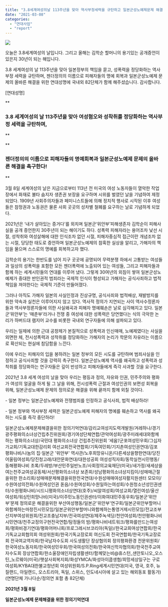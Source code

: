 ```yaml
---
title: "3.8세계여성의날 113주년을 맞아 역사부정세력을 규탄하고 일본군성노예제문제 해결을 촉구하는 성명에 82단체가 함께 했습니다."
date: "2021-03-08"
categories: 
  - "연대사업"
  - "report"
---
```


![](https://r2.womenandwar.net/2021/03/3.8성명-감사1_001-724x1024.jpg)

오늘은 3.8세계여성의 날입니다. 그리고 올해는 김학순 할머니의 용기있는 공개증언이 있은지 30년이 되는 해입니다.

3.8 세계여성의 날 113주년을 맞아 일본정부의 책임을 묻고, 성폭력을 정당화하는 역사부정 세력을 규탄하며, 젠더정의의 이름으로 피해자들의 명예 회복과 일본군성노예제 문제의 올바른 해결을 위한 연대성명에 국내외 82단체가 함께 해주셨습니다. 감사합니다.

\[연대성명\]

**

### 3.8 세계여성의 날 113주년을 맞아 여성혐오와 성착취를 정당화하는 역사부정 세력을 규탄하며,

**

**

### 젠더정의의 이름으로 피해자들의 명예회복과 일본군성노예제 문제의 올바른 해결을 촉구한다!

**

3월 8일 세계여성의 날은 지금으로부터 113년 전 미국의 여성 노동자들이 열악한 작업장에서 화재로 불타 숨지자 생존권 보장을 요구하며 시위를 벌였던 날을 기념하여 제정되었다. 1909년 사회주의자들과 페미니스트들에 의해 정치적 행사로 시작된 이후 여성들은 참정권과 노동권은 물론 사회 곳곳의 성차별 철폐를 요구하는 날로 기념하게 되었다.

2021년은 ‘내가 살아있는 증거다’를 외치며 일본군‘위안부’피해생존자 김학순이 피해사실을 공개 증언한지 30주년이 되는 해이기도 하다. 성폭력 피해자라는 용어조차 낯선 시절, 성착취와 여성살해에 대한 인식조차 없던 시절, 피해자중심적 접근이란 개념조차 없는 시절, 당당한 태도로 증언하며 일본군성노예제의 참혹한 실상을 알리고, 가해자의 책임을 물으며 스스로의 명예를 회복하고자 했다.

김학순의 용기는 한반도를 넘어 지구 곳곳에 공명되어 무력분쟁 하에서 고통받는 여성들과 일상의 성폭력을 포함한 모든 젠더폭력에 노출되어 있는 여성들, 그리고 피해자들과 함께 하는 세계시민들의 연대를 이루어 냈다. 그렇게 30여년의 외침이 쌓여 일본군성노예제가 중대한 반인권적 범죄라는 국제적 인식이 형성되고 가해자는 공식사죄하고 법적책임을 져야한다는 국제적 기준이 만들어졌다.

그러나 아직도 가해자 일본의 사실인정과 진상규명, 공식사죄와 법적배상, 재발방지를 위한 약속과 실천은 이루어지지 않고 있다. 역사적 정의가 지연되는 사이 역사수정론자들과 역사부정론자들에 의한 사실왜곡과 피해자 명예훼손은 날로 심각해지고 있다. 일본군‘위안부’는 ‘매춘부’라거나 전쟁 중 여성에 대한 성폭력은 당연했다는 식의 극악한 논리가 하버드대 램지어 교수를 비롯한 국내외 연구자들에 의해 설파되고 있다.

우리는 일제에 의한 근대 공창제가 본질적으로 성폭력과 인신매매, 노예제였다는 사실을 외면한 체, 전시성폭력과 성착취를 정당화하는 가해자의 논리가 학문의 자유라는 이름으로 확산되는 현실에 참담함을 느낀다.

이에 우리는 피해자의 입을 봉하려는 일본 정부의 모든 시도를 규탄하며 범죄사실을 인정하고 공식사죄할 것을 강력히 촉구한다. 일본군성노예제 역사를 왜곡하고 성폭력과 성착취를 정당화하는 연구자들은 깊이 반성하고 피해자들에게 즉각 사과할 것을 요구한다.

2021년 3.8 세계 여성의 날을 맞아 우리는 평등과 정의, 자유와 인권, 민주주의와 평화가 여성의 얼굴을 하게 될 그 날을 위해, 전시성폭력 근절과 여성인권의 보편성 회복을 위해, 일본군성노예제 문제의 정의로운 해결을 위해 끝까지 함께 외칠 것이다.

\- 일본 정부는 일본군성노예제와 전쟁범죄를 인정하고 공식사죄, 법적 배상하라!

\- 일본 정부와 역사부정 세력은 일본군성노예제 피해자의 명예를 훼손하고 역사를 왜곡하는 시도를 즉각 중단하라!

일본군성노예제문제해결을위한 정의기억연대/감리교여성지도력개발원/겨레하나/경기광주평화의소녀상건립추진위원회/경기여성단체연합/관악여성회/광주미래세대와함께하는 평화의소녀상/국민대 평화의소녀상 건립추진위원회 ‘세움’/군포여성민우회/그십자가교회/기독교대한감리회 여선교회전국연합회/기독여민회/기지촌여성인권연대/김포 평화나비/나눔의 집⋅일본군 '위안부' 역사관/노후희망유니온/다른세상을향한연대/당진어울림여성회/당진청고래/대안문화연대/대한성공회 여성성직자회/동학실천시민행동/동해평화나비 초록/두레방/부산민주일반노조/사회정의교육재단(미국)/새가정/새세상을여는천주교여성공동체/서산평화의소녀상 보존회/성남평화의소녀상지킴이/성매매근절을위한 한소리회/성매매문제해결을위한전국연대/수원성매매여성자활지원센터 모모이/수원여성의전화/수원여성인권 돋음/수원여성회/수원일하는여성회/수원청소년성인권센터/수원평화나비/시드니평화의소녀상연대(호주)/씨알여성회/여성교회/열린여성/울산여성회/워싱턴희망나비(미국)/이주민노동인권센터/이화여대민주동우회/일본군‘위안부’문제 정의로운 해결을위한 부산여성행동/일본군'위안부'연구회/일본군위안부할머니와함께하는마창진시민모임/일본군위안부할머니와함께하는통영거제시민모임/전교조부산지부여성위원회/전교조충남지부/전국여성연대/제주녹색당/천안여성회/천안평화나비시민연대/천주교정의구현전국연합/탐정들의 밤/평화나비네트워크/평화를만드는여성회/평화비경기연대/평화어머니회/프로그레시브코리아(독일)/한국교회여성연합회/한국기독교교회협의회 여성위원회/한국기독교장로회 여신도회 전국연합회/한국기독교장로회 전국여교역자회/한국남자수도회 사도생활단 장상협의회 정의평화환경 전문위원회/한국여성노동자회/한국여성민우회/한국여성의전화/한국여신학자협의회/한국천주교여자수도회 장상연합회/한소울장애인자립생활센터/함께맞는비@휴스턴\_샌안토니오\_오스틴\_노르웨이(미국)/햇살사회복지회/화성YMCA/화성아이쿱생협/희망세상일구는 구로여성회/KYBA대한불교청년회 여성위원회/S.P.Ring세계시민연대(미국, 영국, 호주, 뉴질랜드, 아일랜드, 오스트리아, 독일, 스위스, 인도네시아에 살고 있는 해외동포 활동가)(연명단체 가나다순/정의연 포함 총 82단체)

**2021년 3월 8일**

**일본군성노예제 문제해결을 위한 정의기억연대**
